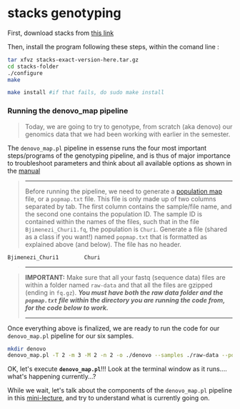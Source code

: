 # stacks genotyping

First, download stacks from [this link](https://catchenlab.life.illinois.edu/stacks/)

Then, install the program following these steps, within the comand line : 

```bash
tar xfvz stacks-exact-version-here.tar.gz
cd stacks-folder
./configure
make

make install #if that fails, do sudo make install
```

### Running the denovo_map pipeline

> Today, we are going to try to genotype, from scratch (aka denovo) our genomics data that we had been working with earlier in the semester. 
> 

The `denovo_map.pl` pipeline in essense runs the four most important steps/programs of the genotyping pipeline, and is thus of major importance to troubleshoot parameters and think about all available options as shown in the [manual](https://catchenlab.life.illinois.edu/stacks/comp/denovo_map.php)

>------------
>
> Before running the pipeline, we need to generate a [population map](https://catchenlab.life.illinois.edu/stacks/manual/#popmap) file, or a `popmap.txt` file. This file is only made up of two columns separated by tab. The first column contains the sample/file name, and the second one contains the population ID. The sample ID is contained within the names of the files, such that in the file `Bjimenezi_Churi1.fq`, the population is `Churi`. Generate a file (shared as a class if you want!) named `popmap.txt` that is formatted as explained above (and below). The file has no header. 

	Bjimenezi_Churi1		Churi

> 
> ----------------



> **IMPORTANT:** Make sure that all your fastq (sequence data) files are within a folder named `raw-data` and that all the files are gzipped (ending in `fq.gz`). ***You must have both the raw data folder and the `popmap.txt` file within the directory you are running the code from, for the code below to work.***
> 
> -------------

Once everything above is finalized, we are ready to run the code for our `denovo_map.pl` pipeline for our six samples. 

```bash
mkdir denovo
denovo_map.pl -T 2 -m 3 -M 2 -n 2 -o ./denovo --samples ./raw-data --popmap popmap.txt
```

OK, let's execute **`denovo_map.pl`**!!! Look at the terminal window as it runs.... what's happening currently...? 

While we wait, let's talk about the components of the `denovo_map.pl` pipeline in this [mini-lecture](https://docs.google.com/presentation/d/e/2PACX-1vSWd71ghS8mMujg7bqpAU_4PhPBqv8KUSYPwfgFI2BqAdBte8xA1zCxbiFFp194Tw/pub?start=false&loop=false&delayms=60000), and try to understand what is currently going on. 


